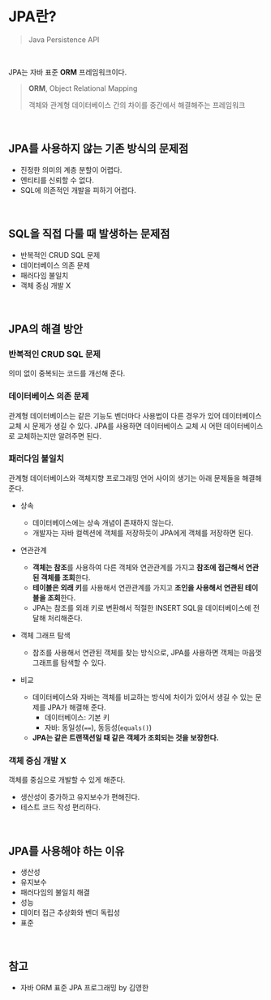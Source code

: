 # JPA란?

> Java Persistence API

<br>

JPA는 자바 표준 **ORM** 프레임워크이다.

> **ORM**, Object Relational Mapping
>
> 객체와 관계형 데이터베이스 간의 차이를 중간에서 해결해주는 프레임워크

<br>

## JPA를 사용하지 않는 기존 방식의 문제점

- 진정한 의미의 계층 분할이 어렵다.
- 엔티티를 신뢰할 수 없다.
- SQL에 의존적인 개발을 피하기 어렵다.

<br>

## SQL을 직접 다룰 때 발생하는 문제점

- 반복적인 CRUD SQL 문제
- 데이터베이스 의존 문제
- 패러다임 불일치
- 객체 중심 개발 X

<br>

## JPA의 해결 방안

### 반복적인 CRUD SQL 문제

의미 없이 중복되는 코드를 개선해 준다.

### 데이터베이스 의존 문제

관계형 데이터베이스는 같은 기능도 벤더마다 사용법이 다른 경우가 있어 데이터베이스 교체 시 문제가 생길 수 있다.
JPA를 사용하면 데이터베이스 교체 시 어떤 데이터베이스로 교체하는지만 알려주면 된다.

### 패러다임 불일치

관계형 데이터베이스와 객체지향 프로그래밍 언어 사이의 생기는 아래 문제들을 해결해 준다.

- 상속
  - 데이터베이스에는 상속 개념이 존재하지 않는다.
  - 개발자는 자바 컬렉션에 객체를 저장하듯이 JPA에게 객체를 저장하면 된다.
- 연관관계

  - **객체는 참조**를 사용하여 다른 객체와 연관관계를 가지고 **참조에 접근해서 연관된 객체를 조회**한다.
  - **테이블은 외래 키**를 사용해서 연관관계를 가지고 **조인을 사용해서 연관된 테이블을 조회**한다.
  - JPA는 참조를 외래 키로 변환해서 적절한 INSERT SQL을 데이터베이스에 전달해 처리해준다.

- 객체 그래프 탐색
  - 참조를 사용해서 연관된 객체를 찾는 방식으로,
    JPA를 사용하면 객체는 마음껏 그래프를 탐색할 수 있다.
- 비교
  - 데이터베이스와 자바는 객체를 비교하는 방식에 차이가 있어서 생길 수 있는 문제를 JPA가 해결해 준다.
    - 데이터베이스: 기본 키
    - 자바: 동일성(`==`), 동등성(`equals()`)
  - **JPA는 같은 트랜잭션일 때 같은 객체가 조회되는 것을 보장한다.**

### 객체 중심 개발 X

객체를 중심으로 개발할 수 있게 해준다.

- 생산성이 증가하고 유지보수가 편해진다.
- 테스트 코드 작성 편리하다.

<br>

## JPA를 사용해야 하는 이유

- 생산성
- 유지보수
- 패러다임의 불일치 해결
- 성능
- 데이터 접근 추상화와 벤더 독립성
- 표준

<br>

## 참고

- 자바 ORM 표준 JPA 프로그래밍 by 김영한

